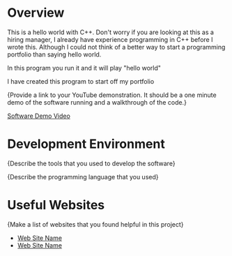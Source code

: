 # Overview

This is a hello world with C++. Don't worry if you are looking at this as a hiring manager, I already have experience programming in C++ before I wrote this. Although I could not think of a better way to start a programming portfolio than saying hello world.

In this program you run it and it will play "hello world"

I have created this program to start off my portfolio

{Provide a link to your YouTube demonstration.  It should be a one minute demo of the software running and a walkthrough of the code.}

[Software Demo Video](http://youtube.link.goes.here)

# Development Environment

{Describe the tools that you used to develop the software}

{Describe the programming language that you used}

# Useful Websites

{Make a list of websites that you found helpful in this project}
* [Web Site Name](http://url.link.goes.here)
* [Web Site Name](http://url.link.goes.here)